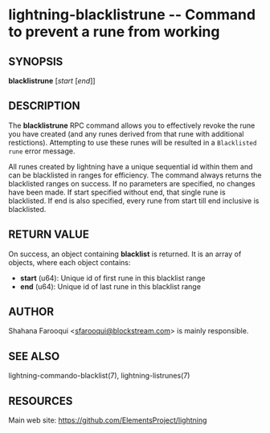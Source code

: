 lightning-blacklistrune -- Command to prevent a rune from working
==============================================================

SYNOPSIS
--------

**blacklistrune** [*start* [*end*]]

DESCRIPTION
-----------

The **blacklistrune** RPC command allows you to effectively revoke the rune you have created (and any runes derived from that rune with additional restictions). Attempting to use these runes will be resulted in a `Blacklisted rune` error message.

All runes created by lightning have a unique sequential id within them and can be blacklisted in ranges for efficiency. The command always returns the blacklisted ranges on success. If no parameters are specified, no changes have been made. If start specified without end, that single rune is blacklisted. If end is also specified, every rune from start till end inclusive is blacklisted.

RETURN VALUE
------------

[comment]: # (GENERATE-FROM-SCHEMA-START)
On success, an object containing **blacklist** is returned.  It is an array of objects, where each object contains:

- **start** (u64): Unique id of first rune in this blacklist range
- **end** (u64): Unique id of last rune in this blacklist range

[comment]: # (GENERATE-FROM-SCHEMA-END)

AUTHOR
------

Shahana Farooqui <<sfarooqui@blockstream.com>> is mainly responsible.

SEE ALSO
--------

lightning-commando-blacklist(7), lightning-listrunes(7)

RESOURCES
---------

Main web site: <https://github.com/ElementsProject/lightning>

[comment]: # ( SHA256STAMP:a165eb0086559c67fd2992bd736450fc5cb60d5607b94b095782e5c43b945e66)
